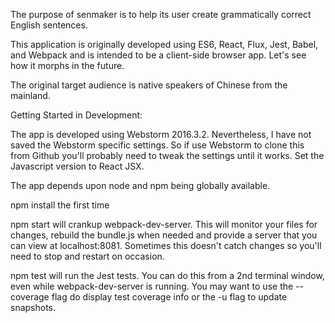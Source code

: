 The purpose of senmaker is to help its user create grammatically correct English sentences.

This application is originally developed using ES6, React, Flux, Jest, Babel, and Webpack and is intended to be a
client-side browser app.  Let's see how it morphs in the future.

The original target audience is native speakers of Chinese from the mainland.

Getting Started in Development:

The app is developed using Webstorm 2016.3.2.  Nevertheless, I have not saved the Webstorm specific settings.  So if
use Webstorm to clone this from Github you'll probably need to tweak the settings until it works.  Set the Javascript
version to React JSX.

The app depends upon node and npm being globally available.

npm install the first time

npm start will crankup webpack-dev-server.  This will monitor your files for changes, rebuild the bundle.js when needed
and provide a server that you can view at localhost:8081.  Sometimes this doesn't catch changes so you'll need to stop
and restart on occasion.

npm test will run the Jest tests.  You can do this from a 2nd terminal window, even while webpack-dev-server is running.
You may want to use the --coverage flag do display test coverage info or the -u flag to update snapshots.


